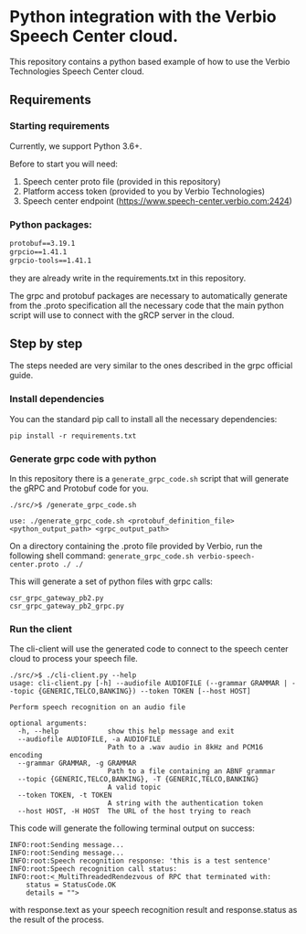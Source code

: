 # Python integration with the Verbio Speech Center cloud.

This repository contains a python based example of how to use the Verbio Technologies Speech Center cloud.

## Requirements

### Starting requirements 
Currently, we support Python 3.6+.

Before to start you will need:

1. Speech center proto file (provided in this repository)
2. Platform access token (provided to you by Verbio Technologies)
3. Speech center endpoint (https://www.speech-center.verbio.com:2424)


### Python packages:
```requirements.txt
protobuf==3.19.1
grpcio==1.41.1
grpcio-tools==1.41.1
```
they are already write in the requirements.txt in this repository.

The grpc and protobuf packages are necessary to automatically generate from the .proto specification all the necessary code that the main python script will use to connect with the gRCP server in the cloud.

##  Step by step
The steps needed are very similar to the ones described in the grpc official guide.

### Install dependencies
You can the standard pip call to install all the necessary dependencies:
```commandline
pip install -r requirements.txt
```

### Generate grpc code with python
In this repository there is a `generate_grpc_code.sh` script that will generate the gRPC and Protobuf code for you. 
```commandline
./src/>$ /generate_grpc_code.sh 

use: ./generate_grpc_code.sh <protobuf_definition_file> <python_output_path> <grpc_output_path>
```
On a directory containing the .proto file provided by Verbio, run the following shell command:
`generate_grpc_code.sh verbio-speech-center.proto ./ ./`

This will generate a set of python files with grpc calls:
```commandline
csr_grpc_gateway_pb2.py
csr_grpc_gateway_pb2_grpc.py
```

### Run the client

The cli-client will use the generated code to connect to the speech center cloud to process your speech file.
```commandline
./src/>$ ./cli-client.py --help
usage: cli-client.py [-h] --audiofile AUDIOFILE (--grammar GRAMMAR | --topic {GENERIC,TELCO,BANKING}) --token TOKEN [--host HOST]

Perform speech recognition on an audio file

optional arguments:
  -h, --help            show this help message and exit
  --audiofile AUDIOFILE, -a AUDIOFILE
                        Path to a .wav audio in 8kHz and PCM16 encoding
  --grammar GRAMMAR, -g GRAMMAR
                        Path to a file containing an ABNF grammar
  --topic {GENERIC,TELCO,BANKING}, -T {GENERIC,TELCO,BANKING}
                        A valid topic
  --token TOKEN, -t TOKEN
                        A string with the authentication token
  --host HOST, -H HOST  The URL of the host trying to reach
```

This code will generate the following terminal output on success:
```commandline
INFO:root:Sending message...
INFO:root:Sending message...
INFO:root:Speech recognition response: 'this is a test sentence'
INFO:root:Speech recognition call status:
INFO:root:<_MultiThreadedRendezvous of RPC that terminated with:
	status = StatusCode.OK
	details = "">
```
with response.text as your speech recognition result and response.status as the result of the process.
